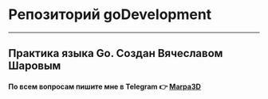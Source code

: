 # **Репозиторий goDevelopment**

----

## Практика языка Go. Создан Вячеславом Шаровым

#### По всем вопросам пишите мне в Telegram 👉 <a href="https://t.me/Marpa3D" target="_blank">Marpa3D</a>
